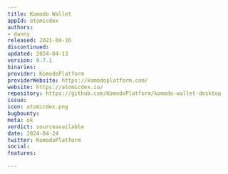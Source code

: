```yaml
---
title: Komodo Wallet
appId: atomicdex
authors:
- danny
released: 2021-04-16
discontinued: 
updated: 2024-04-13
version: 0.7.1
binaries: 
provider: KomodoPlatform
providerWebsite: https://komodoplatform.com/
website: https://atomicdex.io/
repository: https://github.com/KomodoPlatform/komodo-wallet-desktop
issue: 
icon: atomicdex.png
bugbounty: 
meta: ok
verdict: sourceavailable
date: 2024-04-24
twitter: KomodoPlatform
social: 
features: 

---
```


